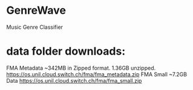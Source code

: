 # GenreWave

Music Genre Classifier

# data folder downloads:

FMA Metadata ~342MB in Zipped format. 1.36GB unzipped.
https://os.unil.cloud.switch.ch/fma/fma_metadata.zip
FMA Small ~7.2GB Data
https://os.unil.cloud.switch.ch/fma/fma_small.zip
